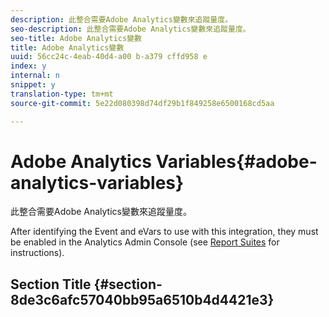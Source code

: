 ```yaml
---
description: 此整合需要Adobe Analytics變數來追蹤量度。
seo-description: 此整合需要Adobe Analytics變數來追蹤量度。
seo-title: Adobe Analytics變數
title: Adobe Analytics變數
uuid: 56cc24c-4eab-40d4-a00 b-a379 cffd958 e
index: y
internal: n
snippet: y
translation-type: tm+mt
source-git-commit: 5e22d080398d74df29b1f849258e6500168cd5aa

---
```



# Adobe Analytics Variables{#adobe-analytics-variables}

此整合需要Adobe Analytics變數來追蹤量度。

After identifying the Event and eVars to use with this integration, they must be enabled in the Analytics Admin Console (see [Report Suites](http://microsite.omniture.com/t2/help/en_US/reference/index.html?f=report_suites_admin) for instructions).

## Section Title {#section-8de3c6afc57040bb95a6510b4d4421e3}

